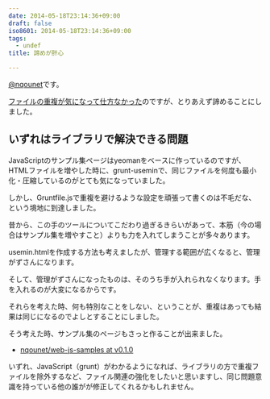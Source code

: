 ```yaml
---
date: 2014-05-18T23:14:36+09:00
draft: false
iso8601: 2014-05-18T23:14:36+09:00
tags:
  - undef
title: 諦めが肝心

---
```


<p><a href="https://twitter.com/nqounet">@nqounet</a>です。</p>

<p><a href="/2014/05/12/001305" title="grunt-useminでファイルの重複処理が気になる年頃">ファイルの重複が気になって仕方なかった</a>のですが、とりあえず諦めることにしました。</p>



<h2>いずれはライブラリで解決できる問題</h2>

<p>JavaScriptのサンプル集ページはyeomanをベースに作っているのですが、HTMLファイルを増やした時に、grunt-useminで、同じファイルを何度も最小化・圧縮しているのがとても気になっていました。</p>

<p>しかし、Gruntfile.jsで重複を避けるような設定を頑張って書くのは不毛だな、という境地に到達しました。</p>

<p>昔から、この手のツールについてこだわり過ぎるきらいがあって、本筋（今の場合はサンプル集を増やすこと）よりも力を入れてしまうことが多々あります。</p>

<p>usemin.htmlを作成する方法も考えましたが、管理する範囲が広くなると、管理がずさんになります。</p>

<p>そして、管理がずさんになったものは、そのうち手が入れられなくなります。手を入れるのが大変になるからです。</p>

<p>それらを考えた時、何も特別なことをしない、ということが、重複はあっても結果は同じになるのでよしとすることにしました。</p>

<p>そう考えた時、サンプル集のページもさっと作ることが出来ました。</p>

<ul>
<li><a href="https://github.com/nqounet/web-js-samples/tree/v0.1.0">nqounet/web-js-samples at v0.1.0</a></li>
</ul>

<p>いずれ、JavaScript（grunt）がわかるようになれば、ライブラリの方で重複ファイルを除外するなど、ファイル関連の強化をしたいと思いますし、同じ問題意識を持っている他の誰がが修正してくれるかもしれません。</p>
    	